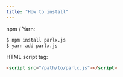 ```yaml
---
title: "How to install"
---
```


npm / Yarn:
```bash
$ npm install parlx.js
$ yarn add parlx.js
```

HTML script tag:
```html
<script src="/path/to/parlx.js"></script>
```

